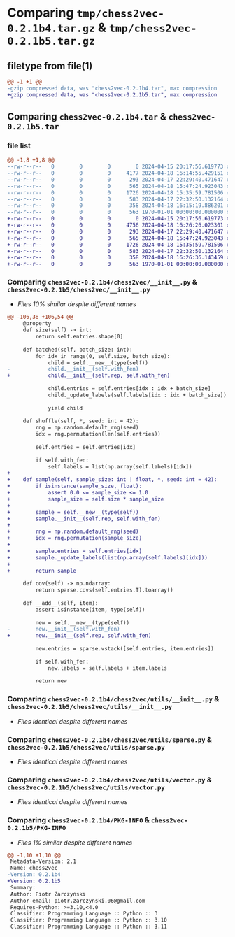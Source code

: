 # Comparing `tmp/chess2vec-0.2.1b4.tar.gz` & `tmp/chess2vec-0.2.1b5.tar.gz`

## filetype from file(1)

```diff
@@ -1 +1 @@
-gzip compressed data, was "chess2vec-0.2.1b4.tar", max compression
+gzip compressed data, was "chess2vec-0.2.1b5.tar", max compression
```

## Comparing `chess2vec-0.2.1b4.tar` & `chess2vec-0.2.1b5.tar`

### file list

```diff
@@ -1,8 +1,8 @@
--rw-r--r--   0        0        0        0 2024-04-15 20:17:56.619773 chess2vec-0.2.1b4/README.md
--rw-r--r--   0        0        0     4177 2024-04-18 16:14:55.429151 chess2vec-0.2.1b4/chess2vec/__init__.py
--rw-r--r--   0        0        0      293 2024-04-17 22:29:40.471647 chess2vec-0.2.1b4/chess2vec/pgn.py
--rw-r--r--   0        0        0      565 2024-04-18 15:47:24.923043 chess2vec-0.2.1b4/chess2vec/utils/__init__.py
--rw-r--r--   0        0        0     1726 2024-04-18 15:35:59.781506 chess2vec-0.2.1b4/chess2vec/utils/sparse.py
--rw-r--r--   0        0        0      583 2024-04-17 22:32:50.132164 chess2vec-0.2.1b4/chess2vec/utils/vector.py
--rw-r--r--   0        0        0      358 2024-04-18 16:15:19.886201 chess2vec-0.2.1b4/pyproject.toml
--rw-r--r--   0        0        0      563 1970-01-01 00:00:00.000000 chess2vec-0.2.1b4/PKG-INFO
+-rw-r--r--   0        0        0        0 2024-04-15 20:17:56.619773 chess2vec-0.2.1b5/README.md
+-rw-r--r--   0        0        0     4756 2024-04-18 16:26:26.023301 chess2vec-0.2.1b5/chess2vec/__init__.py
+-rw-r--r--   0        0        0      293 2024-04-17 22:29:40.471647 chess2vec-0.2.1b5/chess2vec/pgn.py
+-rw-r--r--   0        0        0      565 2024-04-18 15:47:24.923043 chess2vec-0.2.1b5/chess2vec/utils/__init__.py
+-rw-r--r--   0        0        0     1726 2024-04-18 15:35:59.781506 chess2vec-0.2.1b5/chess2vec/utils/sparse.py
+-rw-r--r--   0        0        0      583 2024-04-17 22:32:50.132164 chess2vec-0.2.1b5/chess2vec/utils/vector.py
+-rw-r--r--   0        0        0      358 2024-04-18 16:26:36.143459 chess2vec-0.2.1b5/pyproject.toml
+-rw-r--r--   0        0        0      563 1970-01-01 00:00:00.000000 chess2vec-0.2.1b5/PKG-INFO
```

### Comparing `chess2vec-0.2.1b4/chess2vec/__init__.py` & `chess2vec-0.2.1b5/chess2vec/__init__.py`

 * *Files 10% similar despite different names*

```diff
@@ -106,38 +106,54 @@
     @property
     def size(self) -> int:
         return self.entries.shape[0]
 
     def batched(self, batch_size: int):
         for idx in range(0, self.size, batch_size):
             child = self.__new__(type(self))
-            child.__init__(self.with_fen)
+            child.__init__(self.rep, self.with_fen)
 
             child.entries = self.entries[idx : idx + batch_size]
             child._update_labels(self.labels[idx : idx + batch_size])
 
             yield child
 
     def shuffle(self, *, seed: int = 42):
         rng = np.random.default_rng(seed)
         idx = rng.permutation(len(self.entries))
 
         self.entries = self.entries[idx]
 
         if self.with_fen:
             self.labels = list(np.array(self.labels)[idx])
+            
+    def sample(self, sample_size: int | float, *, seed: int = 42):
+        if isinstance(sample_size, float):
+            assert 0.0 <= sample_size <= 1.0
+            sample_size = self.size * sample_size
+        
+        sample = self.__new__(type(self))
+        sample.__init__(self.rep, self.with_fen)
+        
+        rng = np.random.default_rng(seed)
+        idx = rng.permutation(sample_size)
+        
+        sample.entries = self.entries[idx]
+        sample._update_labels(list(np.array(self.labels)[idx]))
+        
+        return sample
 
     def cov(self) -> np.ndarray:
         return sparse.covs(self.entries.T).toarray()
 
     def __add__(self, item):
         assert isinstance(item, type(self))
 
         new = self.__new__(type(self))
-        new.__init__(self.with_fen)
+        new.__init__(self.rep, self.with_fen)
 
         new.entries = sparse.vstack([self.entries, item.entries])
 
         if self.with_fen:
             new.labels = self.labels + item.labels
 
         return new
```

### Comparing `chess2vec-0.2.1b4/chess2vec/utils/__init__.py` & `chess2vec-0.2.1b5/chess2vec/utils/__init__.py`

 * *Files identical despite different names*

### Comparing `chess2vec-0.2.1b4/chess2vec/utils/sparse.py` & `chess2vec-0.2.1b5/chess2vec/utils/sparse.py`

 * *Files identical despite different names*

### Comparing `chess2vec-0.2.1b4/chess2vec/utils/vector.py` & `chess2vec-0.2.1b5/chess2vec/utils/vector.py`

 * *Files identical despite different names*

### Comparing `chess2vec-0.2.1b4/PKG-INFO` & `chess2vec-0.2.1b5/PKG-INFO`

 * *Files 1% similar despite different names*

```diff
@@ -1,10 +1,10 @@
 Metadata-Version: 2.1
 Name: chess2vec
-Version: 0.2.1b4
+Version: 0.2.1b5
 Summary: 
 Author: Piotr Żarczyński
 Author-email: piotr.zarczynski.06@gmail.com
 Requires-Python: >=3.10,<4.0
 Classifier: Programming Language :: Python :: 3
 Classifier: Programming Language :: Python :: 3.10
 Classifier: Programming Language :: Python :: 3.11
```

